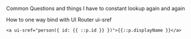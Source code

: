 
Common Questions and things I have to constant lookup again and again

How to one way bind with UI Router ui-sref

```
<a ui-sref="person({ id: {{ ::p.id }} })">{{::p.displayName }}</a>
```

[0]: https://github.com/angular-ui/ui-router
